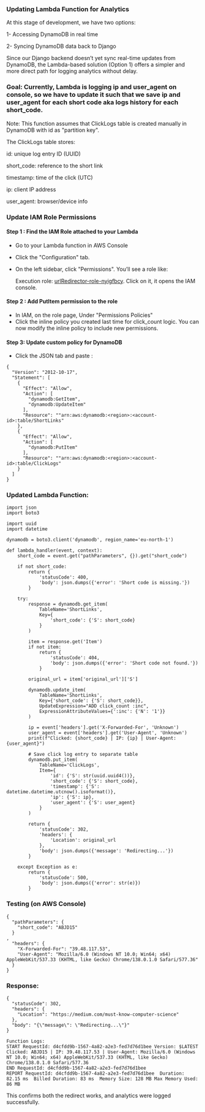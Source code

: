 ### Updating Lambda Function for Analytics 

At this stage of development, we have two options:

1- Accessing DynamoDB in real time

2- Syncing DynamoDB data back to Django

Since our Django backend doesn’t yet sync real-time updates from DynamoDB, the Lambda-based solution (Option 1) offers a simpler and more direct path for logging analytics without delay.

### Goal:  Currently, Lambda is logging ip and user_agent on console, so we have to update it such that we save ip and user_agent for each short code aka logs history for each short_code.

Note: This function assumes that ClickLogs table is created manually in DynamoDB with id as "partition key".

The ClickLogs table stores:

id: unique log entry ID (UUID)

short_code: reference to the short link

timestamp: time of the click (UTC)

ip: client IP address

user_agent: browser/device info


### Update IAM Role Permissions

#### Step 1 : Find the IAM Role attached to your Lambda 
- Go to your Lambda function in AWS Console
- Click the "Configuration" tab. 
- On the left sidebar, click "Permissions". You’ll see a role like:

    Execution role: [urlRedirector-role-nyigfbcy](). Click on it, it opens the IAM console.

#### Step 2 : Add PutItem permission to the role
- In IAM, on the role page, Under "Permissions Policies"
- Click the inline policy you created last time for click_count logic. You can now modify the inline policy to include new permissions.

#### Step 3: Update custom policy for DynamoDB
- Click the JSON tab and paste :
```
{
  "Version": "2012-10-17",
  "Statement": [
    {
      "Effect": "Allow",
      "Action": [
        "dynamodb:GetItem",
        "dynamodb:UpdateItem"
      ],
      "Resource": ""arn:aws:dynamodb:<region>:<account-id>:table/ShortLinks"
    },
    {
      "Effect": "Allow",
      "Action": [
        "dynamodb:PutItem"
      ],
      "Resource": ""arn:aws:dynamodb:<region>:<account-id>:table/ClickLogs"
    }
  ]
}

```


### Updated Lambda Function:

```
import json
import boto3

import uuid
import datetime

dynamodb = boto3.client('dynamodb', region_name='eu-north-1')  

def lambda_handler(event, context):
    short_code = event.get("pathParameters", {}).get("short_code")

    if not short_code:
        return {
            'statusCode': 400,
            'body': json.dumps({'error': 'Short code is missing.'})
        }

    try:
        response = dynamodb.get_item(
            TableName='ShortLinks',
            Key={
                'short_code': {'S': short_code}
            }
        )

        item = response.get('Item')
        if not item:
            return {
                'statusCode': 404,
                'body': json.dumps({'error': 'Short code not found.'})
            }

        original_url = item['original_url']['S']

        dynamodb.update_item(
            TableName='ShortLinks',
            Key={'short_code': {'S': short_code}},
            UpdateExpression="ADD click_count :inc",
            ExpressionAttributeValues={':inc': {'N': '1'}}
        )

        ip = event['headers'].get('X-Forwarded-For', 'Unknown')
        user_agent = event['headers'].get('User-Agent', 'Unknown')
        print(f"Clicked: {short_code} | IP: {ip} | User-Agent: {user_agent}")
        
        # Save click log entry to separate table
        dynamodb.put_item(
            TableName='ClickLogs',
            Item={
                'id': {'S': str(uuid.uuid4())},
                'short_code': {'S': short_code},
                'timestamp': {'S': datetime.datetime.utcnow().isoformat()},
                'ip': {'S': ip},
                'user_agent': {'S': user_agent}
            }
        )
        
        return {
            'statusCode': 302,
            'headers': {
                'Location': original_url
            },
            'body': json.dumps({'message': 'Redirecting...'})
        }

    except Exception as e:
        return {
            'statusCode': 500,
            'body': json.dumps({'error': str(e)})
        }

```


### Testing (on AWS Console)


```
{
  "pathParameters": {
    "short_code": "ABJD15"
  }
,
  "headers": {
    "X-Forwarded-For": "39.48.117.53",
    "User-Agent": "Mozilla/6.0 (Windows NT 10.0; Win64; x64) AppleWebKit/537.33 (KHTML, like Gecko) Chrome/138.0.1.0 Safari/577.36"
  }
}

```


### Response:

```
{
  "statusCode": 302,
  "headers": {
    "Location": "https://medium.com/must-know-computer-science"
  },
  "body": "{\"message\": \"Redirecting...\"}"
}

Function Logs:
START RequestId: d4cfdd9b-1567-4a82-a2e3-fed7d76d1bee Version: $LATEST
Clicked: ABJD15 | IP: 39.48.117.53 | User-Agent: Mozilla/6.0 (Windows NT 10.0; Win64; x64) AppleWebKit/537.33 (KHTML, like Gecko) Chrome/138.0.1.0 Safari/577.36
END RequestId: d4cfdd9b-1567-4a82-a2e3-fed7d76d1bee
REPORT RequestId: d4cfdd9b-1567-4a82-a2e3-fed7d76d1bee	Duration: 82.15 ms	Billed Duration: 83 ms	Memory Size: 128 MB	Max Memory Used: 86 MB

```

This confirms both the redirect works, and analytics were logged successfully.
